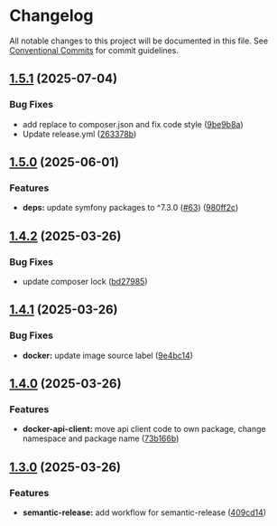 # Changelog

All notable changes to this project will be documented in this file. See
[Conventional Commits](https://conventionalcommits.org) for commit guidelines.

## [1.5.1](https://github.com/WebProject-xyz/docker-hosts-file-sync/compare/1.5.0...1.5.1) (2025-07-04)

### Bug Fixes

* add replace to composer.json and fix code style ([9be9b8a](https://github.com/WebProject-xyz/docker-hosts-file-sync/commit/9be9b8a9803cada771bb9b037f7d4d83d881282d))
* Update release.yml ([263378b](https://github.com/WebProject-xyz/docker-hosts-file-sync/commit/263378b7fa9cfcb7c99b2597087a9afa7a9c55c5))

## [1.5.0](https://github.com/WebProject-xyz/docker-hosts-file-sync/compare/1.4.2...1.5.0) (2025-06-01)

### Features

* **deps:** update symfony packages to ^7.3.0 ([#63](https://github.com/WebProject-xyz/docker-hosts-file-sync/issues/63)) ([980ff2c](https://github.com/WebProject-xyz/docker-hosts-file-sync/commit/980ff2cfdddc4d2c7f9a7db9c1dd8b5d2e8ebf65))

## [1.4.2](https://github.com/WebProject-xyz/docker-hosts-file-sync/compare/1.4.1...1.4.2) (2025-03-26)

### Bug Fixes

* update composer lock ([bd27985](https://github.com/WebProject-xyz/docker-hosts-file-sync/commit/bd27985cd40e58a4b7e961b162a422e6a4858c61))

## [1.4.1](https://github.com/WebProject-xyz/docker-hosts-file-sync/compare/1.4.0...1.4.1) (2025-03-26)

### Bug Fixes

* **docker:** update image source label ([9e4bc14](https://github.com/WebProject-xyz/docker-hosts-file-sync/commit/9e4bc140c3f6619be2ccc523a273faaf36b1aedb))

## [1.4.0](https://github.com/WebProject-xyz/docker-hosts-file-sync/compare/1.3.0...1.4.0) (2025-03-26)

### Features

* **docker-api-client:** move api client code to own package, change namespace and package name ([73b166b](https://github.com/WebProject-xyz/docker-hosts-file-sync/commit/73b166b6a875ee1682aad60bad268b208bfba138))

## [1.3.0](https://github.com/WebProject-xyz/docker-hosts-file-sync/compare/1.2.0...1.3.0) (2025-03-26)

### Features

* **semantic-release:** add workflow for semantic-release ([409cd14](https://github.com/WebProject-xyz/docker-hosts-file-sync/commit/409cd14d1c97979056b92238404eae39ef2e1d29))
